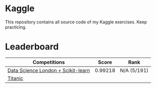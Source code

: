 # Kaggle
This repository contains all source code of my Kaggle exercises.
Keep practicing. 

# Leaderboard
| Competitions                       | Score  | Rank   |
|------------------------------------|---------|--------|
| [Data Science London + Scikit-learn](https://www.kaggle.com/c/data-science-london-scikit-learn) | 0.99218 | N/A (5/191) |
| [Titanic](https://www.kaggle.com/c/titanic)                            |         |        |
